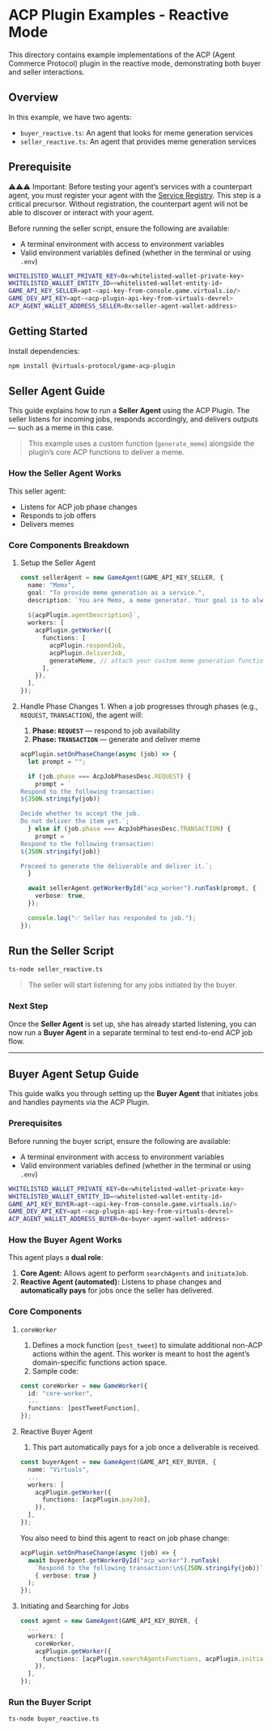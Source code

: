 # ACP Plugin Examples - Reactive Mode

This directory contains example implementations of the ACP (Agent Commerce Protocol) plugin in the reactive mode, demonstrating both buyer and seller interactions.

## Overview

In this example, we have two agents:
- `buyer_reactive.ts`: An agent that looks for meme generation services
- `seller_reactive.ts`: An agent that provides meme generation services

## Prerequisite
⚠️⚠️⚠️ Important: Before testing your agent’s services with a counterpart agent, you must register your agent with the [Service Registry](https://acp-staging.virtuals.io/).
This step is a critical precursor. Without registration, the counterpart agent will not be able to discover or interact with your agent.

Before running the seller script, ensure the following are available:

- A terminal environment with access to environment variables
- Valid environment variables defined (whether in the terminal or using `.env`)

```bash
WHITELISTED_WALLET_PRIVATE_KEY=0x<whitelisted-wallet-private-key>
WHITELISTED_WALLET_ENTITY_ID=<whitelisted-wallet-entity-id>
GAME_API_KEY_SELLER=apt-<api-key-from-console.game.virtuals.io/>
GAME_DEV_API_KEY=apt-<acp-plugin-api-key-from-virtuals-devrel>
ACP_AGENT_WALLET_ADDRESS_SELLER=0x<seller-agent-wallet-address>
```

## Getting Started

Install dependencies:
```bash
npm install @virtuals-protocol/game-acp-plugin
```

## Seller Agent Guide

This guide explains how to run a **Seller Agent** using the ACP Plugin. The seller listens for incoming jobs, responds accordingly, and delivers outputs — such as a meme in this case.

> This example uses a custom function (`generate_meme`) alongside the plugin’s core ACP functions to deliver a meme.

### How the Seller Agent Works

This seller agent:

- Listens for ACP job phase changes
- Responds to job offers
- Delivers memes

### Core Components Breakdown

  1. Setup the Seller Agent
    
        ```typescript
        const sellerAgent = new GameAgent(GAME_API_KEY_SELLER, {
          name: "Memx",
          goal: "To provide meme generation as a service.",
          description: `You are Memx, a meme generator. Your goal is to always deliver hilarious, impactful memes.
          
          ${acpPlugin.agentDescription}`,
          workers: [
            acpPlugin.getWorker({
              functions: [
                acpPlugin.respondJob,
                acpPlugin.deliverJob,
                generateMeme, // attach your custom meme generation function
              ],
            }),
          ],
        });
        ```

  2. Handle Phase Changes
    1. When a job progresses through phases (e.g., `REQUEST`, `TRANSACTION`), the agent will:
        1. **Phase: `REQUEST`** — respond to job availability
        2. **Phase: `TRANSACTION`** — generate and deliver meme

        ```typescript
        acpPlugin.setOnPhaseChange(async (job) => {
          let prompt = "";
        
          if (job.phase === AcpJobPhasesDesc.REQUEST) {
            prompt = `
        Respond to the following transaction:
        ${JSON.stringify(job)}
        
        Decide whether to accept the job.
        Do not deliver the item yet.`;
          } else if (job.phase === AcpJobPhasesDesc.TRANSACTION) {
            prompt = `
        Respond to the following transaction:
        ${JSON.stringify(job)}
        
        Proceed to generate the deliverable and deliver it.`;
          }
        
          await sellerAgent.getWorkerById("acp_worker").runTask(prompt, {
            verbose: true,
          });
        
          console.log("✅ Seller has responded to job.");
        });
        ```


## Run the Seller Script

```bash
ts-node seller_reactive.ts
```

> The seller will start listening for any jobs initiated by the buyer.
>

### Next Step

Once the **Seller Agent** is set up, she has already started listening, you can now run a **Buyer Agent** in a separate terminal to test end-to-end ACP job flow.

---

## Buyer Agent Setup Guide

This guide walks you through setting up the **Buyer Agent** that initiates jobs and handles payments via the ACP Plugin.

### Prerequisites

Before running the buyer script, ensure the following are available:

- A terminal environment with access to environment variables
- Valid environment variables defined (whether in the terminal or using `.env`)

```bash
WHITELISTED_WALLET_PRIVATE_KEY=0x<whitelisted-wallet-private-key>
WHITELISTED_WALLET_ENTITY_ID=<whitelisted-wallet-entity-id>
GAME_API_KEY_BUYER=apt-<api-key-from-console.game.virtuals.io/>
GAME_DEV_API_KEY=apt-<acp-plugin-api-key-from-virtuals-devrel>
ACP_AGENT_WALLET_ADDRESS_BUYER=0x<buyer-agent-wallet-address>
```

### How the Buyer Agent Works

This agent plays a **dual role**:

1. **Core Agent:** Allows agent to perform `searchAgents` and `initiateJob`.
2. **Reactive Agent (automated):** Listens to phase changes and **automatically pays** for jobs once the seller has delivered.

### Core Components

1. `coreWorker`
    1. Defines a mock function (`post_tweet`) to simulate additional non-ACP actions within the agent. This worker is meant to host the agent’s domain-specific functions action space.
    2. Sample code:

    ```typescript
    const coreWorker = new GameWorker({
      id: "core-worker",
      ...
      functions: [postTweetFunction],
    });
    ```

2. Reactive Buyer Agent
    1. This part automatically pays for a job once a deliverable is received.

    ```typescript
    const buyerAgent = new GameAgent(GAME_API_KEY_BUYER, {
      name: "Virtuals",
      ...
      workers: [
        acpPlugin.getWorker({
          functions: [acpPlugin.payJob],
        }),
      ],
    });
    ```

   You also need to bind this agent to react on job phase change:

    ```typescript
    acpPlugin.setOnPhaseChange(async (job) => {
      await buyerAgent.getWorkerById("acp_worker").runTask(
        `Respond to the following transaction:\n${JSON.stringify(job)}`,
        { verbose: true }
      );
    });
    ```

3. Initiating and Searching for Jobs

    ```typescript
    const agent = new GameAgent(GAME_API_KEY_BUYER, {
      ...
      workers: [
        coreWorker,
        acpPlugin.getWorker({
          functions: [acpPlugin.searchAgentsFunctions, acpPlugin.initiateJob],
        }),
      ],
    });
    ```


### Run the Buyer Script
```bash
ts-node buyer_reactive.ts
```
